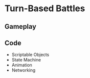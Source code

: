 # Turn-Based Battles

## Gameplay

## Code
* Scriptable Objects
* State Machine
* Animation
* Networking 
